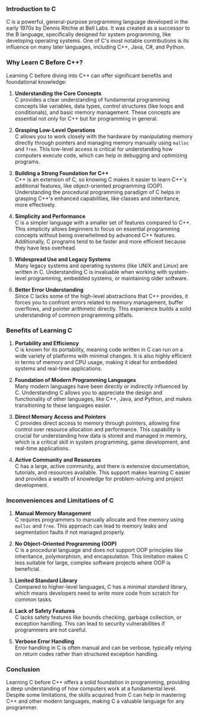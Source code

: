 ### Introduction to C

C is a powerful, general-purpose programming language developed in the early 1970s by Dennis Ritchie at Bell Labs. It was created as a successor to the B language, specifically designed for system programming, like developing operating systems. One of C's most notable contributions is its influence on many later languages, including C++, Java, C#, and Python.

### Why Learn C Before C++?

Learning C before diving into C++ can offer significant benefits and foundational knowledge:

1. **Understanding the Core Concepts**  
   C provides a clear understanding of fundamental programming concepts like variables, data types, control structures (like loops and conditionals), and basic memory management. These concepts are essential not only for C++ but for programming in general.

2. **Grasping Low-Level Operations**  
   C allows you to work closely with the hardware by manipulating memory directly through pointers and managing memory manually using `malloc` and `free`. This low-level access is critical for understanding how computers execute code, which can help in debugging and optimizing programs.

3. **Building a Strong Foundation for C++**  
   C++ is an extension of C, so knowing C makes it easier to learn C++'s additional features, like object-oriented programming (OOP). Understanding the procedural programming paradigm of C helps in grasping C++'s enhanced capabilities, like classes and inheritance, more effectively.

4. **Simplicity and Performance**  
   C is a simpler language with a smaller set of features compared to C++. This simplicity allows beginners to focus on essential programming concepts without being overwhelmed by advanced C++ features. Additionally, C programs tend to be faster and more efficient because they have less overhead.

5. **Widespread Use and Legacy Systems**  
   Many legacy systems and operating systems (like UNIX and Linux) are written in C. Understanding C is invaluable when working with system-level programming, embedded systems, or maintaining older software.

6. **Better Error Understanding**  
   Since C lacks some of the high-level abstractions that C++ provides, it forces you to confront errors related to memory management, buffer overflows, and pointer arithmetic directly. This experience builds a solid understanding of common programming pitfalls.

### Benefits of Learning C

1. **Portability and Efficiency**  
   C is known for its portability, meaning code written in C can run on a wide variety of platforms with minimal changes. It is also highly efficient in terms of memory and CPU usage, making it ideal for embedded systems and real-time applications.

2. **Foundation of Modern Programming Languages**  
   Many modern languages have been directly or indirectly influenced by C. Understanding C allows you to appreciate the design and functionality of other languages, like C++, Java, and Python, and makes transitioning to these languages easier.

3. **Direct Memory Access and Pointers**  
   C provides direct access to memory through pointers, allowing fine control over resource allocation and performance. This capability is crucial for understanding how data is stored and managed in memory, which is a critical skill in system programming, game development, and real-time applications.

4. **Active Community and Resources**  
   C has a large, active community, and there is extensive documentation, tutorials, and resources available. This support makes learning C easier and provides a wealth of knowledge for problem-solving and project development.

### Inconveniences and Limitations of C

1. **Manual Memory Management**  
   C requires programmers to manually allocate and free memory using `malloc` and `free`. This approach can lead to memory leaks and segmentation faults if not managed properly.

2. **No Object-Oriented Programming (OOP)**  
   C is a procedural language and does not support OOP principles like inheritance, polymorphism, and encapsulation. This limitation makes C less suitable for large, complex software projects where OOP is beneficial.

3. **Limited Standard Library**  
   Compared to higher-level languages, C has a minimal standard library, which means developers need to write more code from scratch for common tasks.

4. **Lack of Safety Features**  
   C lacks safety features like bounds checking, garbage collection, or exception handling. This can lead to security vulnerabilities if programmers are not careful.

5. **Verbose Error Handling**  
   Error handling in C is often manual and can be verbose, typically relying on return codes rather than structured exception handling.

### Conclusion

Learning C before C++ offers a solid foundation in programming, providing a deep understanding of how computers work at a fundamental level. Despite some limitations, the skills acquired from C can help in mastering C++ and other modern languages, making C a valuable language for any programmer.

